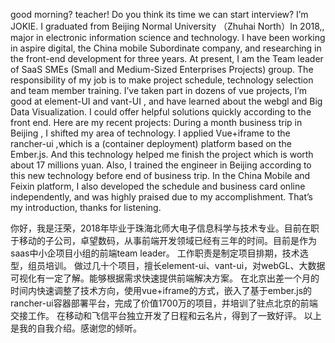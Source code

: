 good morning? teacher!  Do you think its time we can start interview?
I’m JOKIE. I graduated from  Beijing Normal University （Zhuhai North）In 2018,, major in electronic information science and technology. 
I have been working in aspire digital, the China mobile Subordinate company,  and researching in the front-end development for three years. 
At present, I am the Team leader of SaaS SMEs (Small and Medium-Sized Enterprises Projects) group. 
The responsibility of my job is to make project schedule, technology selection and team member training.
I’ve taken part in dozens of vue projects, I’m good at element-UI and vant-UI , and have learned about the webgl and Big Data Visualization. I could offer helpful solutions quickly according to the front end. 
Here are my recent projects:
During a month business trip in Beijing , I shifted my area of technology. I applied Vue+iframe to the rancher-ui ,which is  a  (container deployment) platform  based on the Ember.js.
 And this technology helped me finish the project which is worth about 17 millions yuan. Also, I trained the engineer in Beijing according to this new technology before end of business trip.
In the China Mobile and Feixin platform, I also developed the schedule and business card online independently, and was highly praised due to my accomplishment.
That’s my introduction, thanks for listening.

你好，我是汪荣，2018年毕业于珠海北师大电子信息科学与技术专业。目前在职于移动的子公司，卓望数码，从事前端开发领域已经有三年的时间。目前是作为saas中小企项目小组的前端team leader。
工作职责是制定项目排期，技术选型，组员培训。
做过几十个项目，擅长element-ui、vant-ui，对webGL、大数据可视化有一定了解。能够根据需求快速提供前端解决方案。
在北京出差一个月的时间内快速调整了技术方向，使用vue+iframe的方式，嵌入了基于ember.js的rancher-ui容器部署平台，完成了价值1700万的项目，并培训了驻点北京的前端交接工作。
在移动和飞信平台独立开发了日程和云名片，得到了一致好评。
以上是我的自我介绍。感谢您的倾听。

<!-- 你好，我是汪荣，来自安徽潜山市，毕业于珠海北师大。专业为电子信息。从事前端已经有接近3年的时间。
主要从事移动旗下以及政企相关的项目。在北京出差一个月的时间，快速调整了技术方案，带领团队按时按质完成了千万级的项目目标。回到广州的几个月内，作为小组项目的TL，制定了详细的项目规划追踪，和每周的技术分享。
支撑了多次小组的紧急上线安排。 -->


